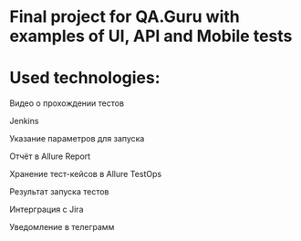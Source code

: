 # Final project for QA.Guru with examples of UI, API and Mobile tests 


# Used technologies:




Видео о прохождении тестов



Jenkins

Указание параметров для запуска



Отчёт в Allure Report


Хранение тест-кейсов в Allure TestOps

Результат запуска тестов


Интерграция с Jira


Уведомление в телеграмм
